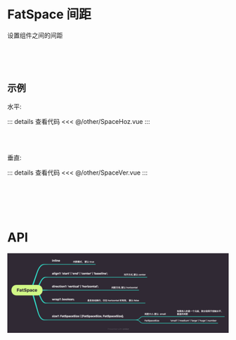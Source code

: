 <script setup>
  import SpaceHoz from './SpaceHoz.vue'
  import SpaceVer from './SpaceVer.vue'
</script>

# FatSpace 间距

设置组件之间的间距

<br>
<br>
<br>

## 示例

水平:

<ClientOnly>
  <div class="wk-demo"><SpaceHoz /></div>
</ClientOnly>

::: details 查看代码
<<< @/other/SpaceHoz.vue
:::

<br>
<br>

垂直:

<ClientOnly>
  <div class="wk-demo"><SpaceVer /></div>
</ClientOnly>

::: details 查看代码
<<< @/other/SpaceVer.vue
:::

<br>
<br>
<br>
<br>

# API

![](./images/fat-space.png)
